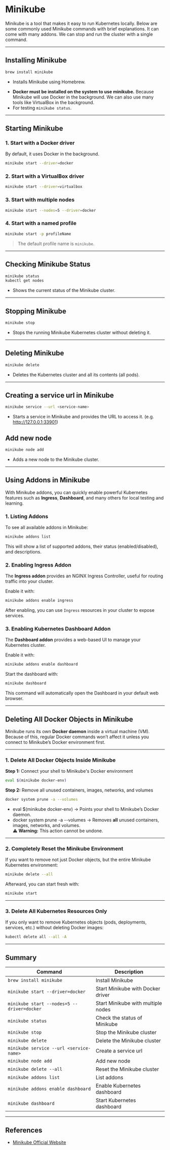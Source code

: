 # Minikube

Minikube is a tool that makes it easy to run Kubernetes locally. Below are some commonly used Minikube commands with
brief explanations. It can come with many addons. We can stop and run the cluster with a single command.

---

## Installing Minikube

```bash
brew install minikube
```

- Installs Minikube using Homebrew.

* **Docker must be installed on the system to use minikube.** Because Minikube will use Docker in the background. We can
  also use many tools like VirtualBox in the background.
* For testing `minikube status`.

---

## Starting Minikube

### 1. Start with a Docker driver

By default, it uses Docker in the background.

```bash
minikube start --driver=docker
```

### 2. Start with a VirtualBox driver

```bash
minikube start --driver=virtualbox
```

### 3. Start with multiple nodes

```bash
minikube start --nodes=5 --driver=docker
```

### 4. Start with a named profile

```bash
minikube start -p profileName
```

> The default profile name is `minikube`.

---

## Checking Minikube Status

```bash
minikube status
kubectl get nodes
```

- Shows the current status of the Minikube cluster.

---

## Stopping Minikube

```bash
minikube stop
```

- Stops the running Minikube Kubernetes cluster without deleting it.

---

## Deleting Minikube

```bash
minikube delete
```

- Deletes the Kubernetes cluster and all its contents (all pods).

---

## Creating a service url in Minikube

```bash
minikube service --url <service-name>
```

- Starts a service in Minikube and provides the URL to access it. (e.g. http://127.0.0.1:33901)

## Add new node

```bash
minikube node add
```

- Adds a new node to the Minikube cluster.

---

## Using Addons in Minikube

With Minikube addons, you can quickly enable powerful Kubernetes features such as **Ingress**, **Dashboard**, and many
others for local testing and learning.

### 1. Listing Addons

To see all available addons in Minikube:

```bash
minikube addons list
```

This will show a list of supported addons, their status (enabled/disabled), and descriptions.

### 2. Enabling Ingress Addon

The **Ingress addon** provides an NGINX Ingress Controller, useful for routing traffic into your cluster.

Enable it with:

```bash
minikube addons enable ingress
```

After enabling, you can use `Ingress` resources in your cluster to expose services.

### 3. Enabling Kubernetes Dashboard Addon

The **Dashboard addon** provides a web-based UI to manage your Kubernetes cluster.

Enable it with:

```bash
minikube addons enable dashboard
```

Start the dashboard with:

```bash
minikube dashboard
```

This command will automatically open the Dashboard in your default web browser.

---

## Deleting All Docker Objects in Minikube

Minikube runs its own **Docker daemon** inside a virtual machine (VM).  
Because of this, regular Docker commands won’t affect it unless you connect to Minikube’s Docker environment first.

---

### 1. Delete All Docker Objects Inside Minikube

**Step 1:** Connect your shell to Minikube's Docker environment

```bash
eval $(minikube docker-env)
```

**Step 2:** Remove all unused containers, images, networks, and volumes

```bash
docker system prune -a --volumes
```

- eval $(minikube docker-env) → Points your shell to Minikube’s Docker daemon.
- docker system prune -a --volumes → Removes **all** unused containers, images, networks, and volumes.  
  ⚠ **Warning:** This action cannot be undone.

---

### 2. Completely Reset the Minikube Environment

If you want to remove not just Docker objects, but the entire Minikube Kubernetes environment:

```bash
minikube delete --all
```

Afterward, you can start fresh with:

```bash
minikube start
```

---

### 3. Delete All Kubernetes Resources Only

If you only want to remove Kubernetes objects (pods, deployments, services, etc.) without deleting Docker images:

```bash
kubectl delete all --all -A
```

---

## Summary

| Command                                    | Description                        |
|--------------------------------------------|------------------------------------|
| `brew install minikube`                    | Install Minikube                   |
| `minikube start --driver=docker`           | Start Minikube with Docker driver  |
| `minikube start --nodes=5 --driver=docker` | Start Minikube with multiple nodes |
| `minikube status`                          | Check the status of Minikube       |
| `minikube stop`                            | Stop the Minikube cluster          |
| `minikube delete`                          | Delete the Minikube cluster        |
| `minikube service --url <service-name>`    | Create a service url               |
| `minikube node add`                        | Add new node                       |
| `minikube delete --all`                    | Reset the Minikube cluster         |
| `minikube addons list`                     | List addons                        |
| `minikube addons enable dashboard`         | Enable Kubernetes dashboard        |
| `minikube dashboard`                       | Start Kubernetes dashboard         |

---

## References

- [Minikube Official Website](https://minikube.sigs.k8s.io/docs/)
